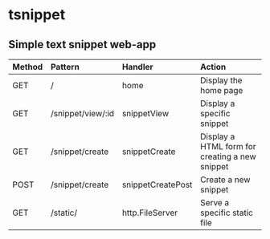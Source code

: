 # tsnippet

## Simple text snippet web-app

| Method | Pattern           | Handler           | Action                                         |
| :----- | :---------------- | :---------------- | :--------------------------------------------- |
| GET    | /                 | home              | Display the home page                          |
| GET    | /snippet/view/:id | snippetView       | Display a specific snippet                     |
| GET    | /snippet/create   | snippetCreate     | Display a HTML form for creating a new snippet |
| POST   | /snippet/create   | snippetCreatePost | Create a new snippet                           |
| GET    | /static/          | http.FileServer   | Serve a specific static file                   |
